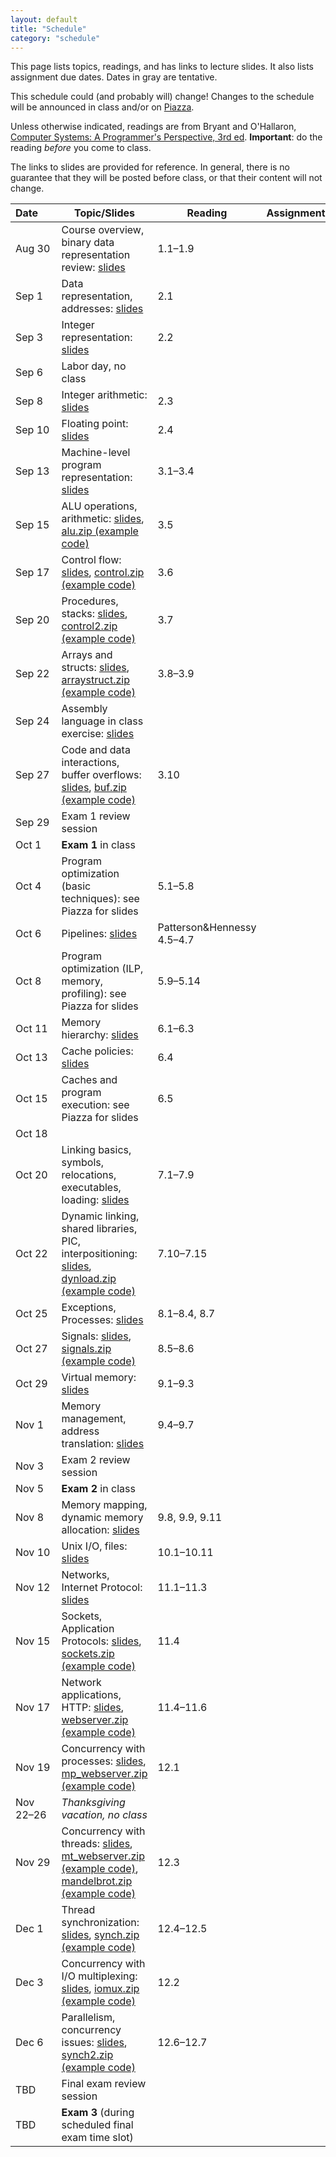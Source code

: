 ```yaml
---
layout: default
title: "Schedule"
category: "schedule"
---
```


This page lists topics, readings, and has links to lecture slides.
It also lists assignment due dates.  Dates <span class="tentative">in
gray</span> are tentative.

This schedule could (and probably will) change!  Changes
to the schedule will be announced in class and/or on
[Piazza](https://piazza.com/jhu/spring2021/601229).

Unless otherwise indicated, readings are from Bryant and
O'Hallaron, [Computer Systems: A Programmer's Perspective, 3rd
ed](https://csapp.cs.cmu.edu/).  **Important**: do the reading *before*
you come to class.

The links to slides are provided for reference.  In general, there is no
guarantee that they will be posted before class, or that their content
will not change.

Date&nbsp;&nbsp;&nbsp;&nbsp;&nbsp; | Topic/Slides | Reading | Assignment
------------------ | ------------ | ------- | ----------
Aug 30             | Course overview, binary data representation review: [slides](lectures/lecture01-public.pdf) | 1.1–1.9
Sep 1             | Data representation, addresses: [slides](lectures/lecture02-public.pdf) | 2.1
Sep 3             | Integer representation: [slides](lectures/lecture03-public.pdf) | 2.2
Sep 6              | Labor day, no class
Sep 8              | Integer arithmetic: [slides](lectures/lecture04-public.pdf) | 2.3 | 
Sep 10             | Floating point: [slides](lectures/lecture05-public.pdf) | 2.4 |
Sep 13              | Machine-level program representation: [slides](lectures/lecture06-public.pdf) | 3.1–3.4 |
Sep 15              | ALU operations, arithmetic: [slides](lectures/lecture07-public.pdf), [alu.zip (example code)](lectures/alu.zip) | 3.5 | 
Sep 17             | Control flow: [slides](lectures/lecture08-public.pdf), [control.zip (example code)](lectures/control.zip) | 3.6 |
Sep 20             | Procedures, stacks: [slides](lectures/lecture09-public.pdf), [control2.zip (example code)](lectures/control2.zip) | 3.7
Sep 22             | Arrays and structs: [slides](lectures/lecture10-public.pdf), [arraystruct.zip (example code)](lectures/arraystruct.zip) | 3.8–3.9 | 
Sep 24             | Assembly language in class exercise: [slides](lectures/assembly-public.pdf) | |
Sep 27             | Code and data interactions, buffer overflows: [slides](lectures/lecture11-public.pdf), [buf.zip (example code)](lectures/buf.zip) | 3.10
Sep 29             | Exam 1 review session
Oct 1              | **Exam 1** in class
Oct 4             | Program optimization (basic techniques): see Piazza for slides | 5.1–5.8 |
Oct 6             | Pipelines: [slides](lectures/lecture13-public.pdf) | Patterson&amp;Hennessy 4.5–4.7 | 
Oct 8              | Program optimization (ILP, memory, profiling): see Piazza for slides | 5.9–5.14 |
Oct 11              | Memory hierarchy: [slides](lectures/lecture15-public.pdf) | 6.1–6.3 | 
Oct 13              | Cache policies: [slides](lectures/lecture16-public.pdf) | 6.4
Oct 15              | Caches and program execution: see Piazza for slides | 6.5 |
Oct 18             |
Oct 20             | Linking basics, symbols, relocations, executables, loading: [slides](lectures/lecture18-public.pdf) | 7.1–7.9 |
Oct 22             | Dynamic linking, shared libraries, PIC, interpositioning: [slides](lectures/lecture19-public.pdf), [dynload.zip (example code)](lectures/dynload.zip) | 7.10–7.15 |
Oct 25             | Exceptions, Processes: [slides](lectures/lecture20-public.pdf) | 8.1–8.4, 8.7 |
Oct 27             | Signals: [slides](lectures/lecture21-public.pdf), [signals.zip (example code)](lectures/signals.zip) | 8.5–8.6 | 
Oct 29             | Virtual memory: [slides](lectures/lecture22-public.pdf) | 9.1–9.3 | 
Nov 1             | Memory management, address translation: [slides](lectures/lecture23-public.pdf) | 9.4–9.7
Nov 3             | Exam 2 review session
Nov 5              | **Exam 2** in class
Nov 8             | Memory mapping, dynamic memory allocation: [slides](lectures/lecture24-public.pdf) | 9.8, 9.9, 9.11 |
Nov 10              | Unix I/O, files: [slides](lectures/lecture25-public.pdf) | 10.1–10.11 |
Nov 12              | Networks, Internet Protocol: [slides](lectures/lecture26-public.pdf) | 11.1–11.3 | 
Nov 15              | Sockets, Application Protocols: [slides](lectures/lecture27-public.pdf), [sockets.zip (example code)](lectures/sockets.zip) | 11.4 |
Nov 17              | Network applications, HTTP: [slides](lectures/lecture28-public.pdf), [webserver.zip (example code)](lectures/webserver.zip) | 11.4–11.6 | 
Nov 19             | Concurrency with processes: [slides](lectures/lecture29-public.pdf), [mp\_webserver.zip (example code)](lectures/mp_webserver.zip) | 12.1 | 
Nov 22–26          | *Thanksgiving vacation, no class*
Nov 29             | Concurrency with threads: [slides](lectures/lecture30-public.pdf), [mt\_webserver.zip (example code)](lectures/mt_webserver.zip), [mandelbrot.zip (example code)](lectures/mandelbrot.zip) | 12.3 | 
Dec 1             | Thread synchronization: [slides](lectures/lecture31-public.pdf), [synch.zip (example code)](lectures/synch.zip) | 12.4–12.5
Dec 3             | Concurrency with I/O multiplexing: [slides](lectures/lecture32-public.pdf), [iomux.zip (example code)](lectures/iomux.zip) | 12.2 | 
Dec 6             | Parallelism, concurrency issues: [slides](lectures/lecture33-public.pdf), [synch2.zip (example code)](lectures/synch2.zip) | 12.6–12.7 |
TBD                | Final exam review session | | 
TBD                | **Exam 3** (during scheduled final exam time slot)

<!--
Apr 28             | 
-->
